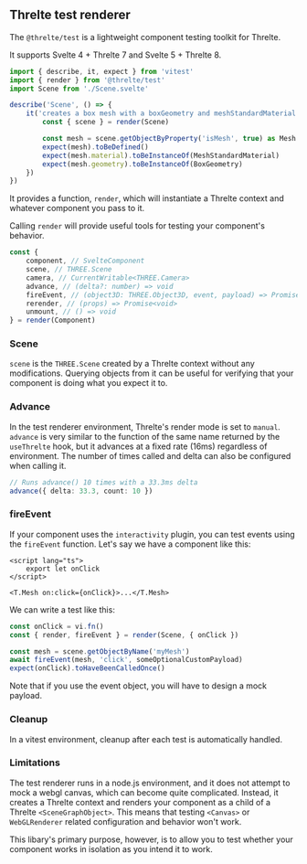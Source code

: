 ## Threlte test renderer

The `@threlte/test` is a lightweight component testing toolkit for Threlte.

It supports Svelte 4 + Threlte 7 and Svelte 5 + Threlte 8.

```ts
import { describe, it, expect } from 'vitest'
import { render } from '@threlte/test'
import Scene from './Scene.svelte'

describe('Scene', () => {
	it('creates a box mesh with a boxGeometry and meshStandardMaterial', () => {
		const { scene } = render(Scene)

		const mesh = scene.getObjectByProperty('isMesh', true) as Mesh
		expect(mesh).toBeDefined()
		expect(mesh.material).toBeInstanceOf(MeshStandardMaterial)
		expect(mesh.geometry).toBeInstanceOf(BoxGeometry)
	})
})
```

It provides a function, `render`, which will instantiate a Threlte context and whatever component you pass to it.

Calling `render` will provide useful tools for testing your component's behavior.

```ts
const {
	component, // SvelteComponent
	scene, // THREE.Scene
	camera, // CurrentWritable<THREE.Camera>
	advance, // (delta?: number) => void
	fireEvent, // (object3D: THREE.Object3D, event, payload) => Promise<void>
	rerender, // (props) => Promise<void>
	unmount, // () => void
} = render(Component)
```

### Scene

`scene` is the `THREE.Scene` created by a Threlte context without any modifications. Querying objects from it can be useful for verifying that your component is doing what you expect it to.

### Advance

In the test renderer environment, Threlte's render mode is set to `manual`. `advance` is very similar to the function of the same name returned by the `useThrelte` hook, but it advances at a fixed rate (16ms) regardless of environment. The number of times called and delta can also be configured when calling it.

```ts
// Runs advance() 10 times with a 33.3ms delta
advance({ delta: 33.3, count: 10 })
```

### fireEvent

If your component uses the `interactivity` plugin, you can test events using the `fireEvent` function. Let's say we have a component like this:

```svelte
<script lang="ts">
	export let onClick
</script>

<T.Mesh on:click={onClick}>...</T.Mesh>
```

We can write a test like this:

```ts
const onClick = vi.fn()
const { render, fireEvent } = render(Scene, { onClick })

const mesh = scene.getObjectByName('myMesh')
await fireEvent(mesh, 'click', someOptionalCustomPayload)
expect(onClick).toHaveBeenCalledOnce()
```

Note that if you use the event object, you will have to design a mock payload.

### Cleanup

In a vitest environment, cleanup after each test is automatically handled.

### Limitations

The test renderer runs in a node.js environment, and it does not attempt to mock a webgl canvas, which can become quite complicated. Instead, it creates a Threlte context and renders your component as a child of a Threlte `<SceneGraphObject>`. This means that testing `<Canvas>` or `WebGLRenderer` related configuration and behavior won't work.

This libary's primary purpose, however, is to allow you to test whether your component works in isolation as you intend it to work.
